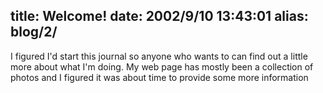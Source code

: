 title: Welcome!
date: 2002/9/10 13:43:01
alias: blog/2/
---
I figured I'd start this journal so anyone who wants to can find out a little more about what I'm doing. My web page has mostly been a collection of photos and I figured it was about time to provide some more information